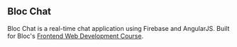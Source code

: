 ## Bloc Chat

Bloc Chat is a real-time chat application using Firebase and AngularJS. Built for Bloc's [Frontend Web Development Course](https://www.bloc.io/frontend-development-bootcamp).
